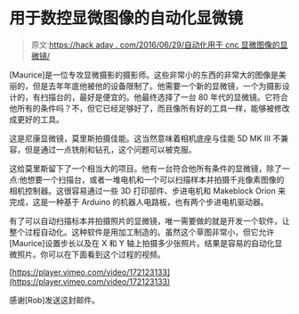 # 用于数控显微图像的自动化显微镜

> 原文:[https://hack aday . com/2016/06/29/自动化用于 cnc 显微图像的显微镜/](https://hackaday.com/2016/06/29/automating-a-microscope-for-cnc-micrographs/)

[Maurice]是一位专攻显微摄影的摄影师。这些非常小的东西的非常大的图像是美丽的，但是去年年底他被他的设备限制了。他需要一个新的显微镜，一个为摄影设计的，有扫描台的，最好是便宜的。他最终选择了一台 80 年代的显微镜。它符合他所有的条件吗？不，但它已经足够好了，而且像所有好的工具一样，能够被修改成更好的工具。

这是尼康显微镜，莫里斯拍摄佳能。这当然意味着相机底座与佳能 5D MK III 不兼容，但是通过一点铣削和钻孔，这个问题可以被克服。

这给莫里斯留下了一个相当大的项目。他有一台符合他所有条件的显微镜，除了一点:他想要一个扫描台，或者一堆电机和一个可以扫描样本并拍摄千兆像素图像的相机控制器。这很容易通过一些 3D 打印部件、步进电机和 Makeblock Orion 来完成，这是一种基于 Arduino 的机器人电路板，也有两个步进电机驱动器。

有了可以自动扫描标本并拍摄照片的显微镜，唯一需要做的就是开发一个软件，让整个过程自动化。这种软件是用加工制造的。虽然这个草图非常小，但它允许[Maurice]设置步长以及在 X 和 Y 轴上拍摄多少张照片。结果是容易的自动化显微照片。你可以在下面看到这个过程的视频。

[https://player.vimeo.com/video/172123133](https://player.vimeo.com/video/172123133)

感谢[Rob]发送这封邮件。